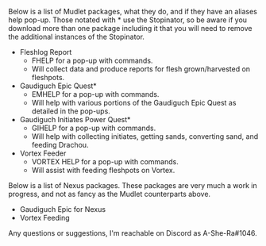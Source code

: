 Below is a list of Mudlet packages, what they do, and if they have an aliases help pop-up. Those notated with * use the Stopinator, so be aware if you download more than one package including it that you will need to remove the additional instances of the Stopinator.

 - Fleshlog Report
   - FHELP for a pop-up with commands.
   - Will collect data and produce reports for flesh grown/harvested on fleshpots.
 - Gaudiguch Epic Quest*
   - EMHELP for a pop-up with commands.
   - Will help with various portions of the Gaudiguch Epic Quest as detailed in the pop-ups.
 - Gaudiguch Initiates Power Quest*
   - GIHELP for a pop-up with commands.
   - Will help with collecting initiates, getting sands, converting sand, and feeding Drachou.
 - Vortex Feeder
   - VORTEX HELP for a pop-up with commands.
   - Will assist with feeding fleshpots on Vortex.

Below is a list of Nexus packages. These packages are very much a work in progress, and not as fancy as the Mudlet counterparts above.
 - Gaudiguch Epic for Nexus
 - Vortex Feeding

Any questions or suggestions, I'm reachable on Discord as A-She-Ra#1046.

